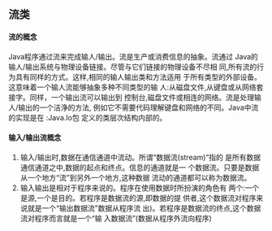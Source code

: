 ## 流类

#### 流的概念
Java程序通过流来完成输人/输出。流是生产或消费信息的抽象。流通过
Java的输人/输出系统与物理设备链接。尽管与它们链接的物理设备不尽相
同,所有流的行为具有同样的方式。这样,相同的输人输出类和方法适用
于所有类型的外部设备。这意味着一个输人流能够抽象多种不同类型的输
人:从磁盘文件,从键盘或从网络套接字。同样，一个输出流可以输出到
控制台,磁盘文件或相连的网络。流是处理输人/输出的一个洁浄的方法,
例如它不需要代码理解键盘和网络的不同。Java中流的实现是在 :Java.Io包
定义的类层次结构内部的。

#### 输入/输出流概念
 1. 输入/输出时,数据在通信通道中流动。所谓“数据流(stream)”指的
是所有数据通信通道之中,数据的起点和终点。信息的通道就是一
个数据流。只要是数据从一个地方“流”到另外一个地方,这种数据
流动的通道都可以称为数据流。
 2. 输入输出是相对于程序来说的。程序在使用数据时所扮演的角色有
两个:一个是源,一个是目的。若程序是数据流的源,即数据的提
供者,这个数据流对程序来说就是一个“输出数据流”数据从程序流
出)。若程序是数据流的终点,这个数据流对程序而言就是一个“输
入数据流”(数据从程序外流向程序)

